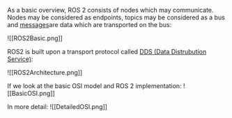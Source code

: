As a basic overview, ROS 2 consists of nodes which may communicate. Nodes may be considered as endpoints, topics may be considered as a bus and [messages](obsidian://open?vault=AdamNotes&file=ROS%202%20Messages%20and%20DDS)are data which are transported on the bus:

![[ROS2Basic.png]]

ROS2 is built upon a transport protocol called [DDS (Data Distrubution Service)](https://design.ros2.org/articles/ros_on_dds.html):

![[ROS2Architecture.png]]

If we look at the basic OSI model and ROS 2 implementation:
![[BasicOSI.png]]

In more detail:
![[DetailedOSI.png]]
